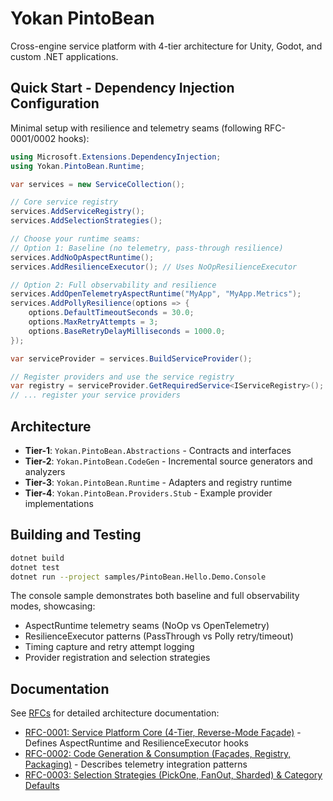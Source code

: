 # Yokan PintoBean

Cross-engine service platform with 4-tier architecture for Unity, Godot, and custom .NET applications.

## Quick Start - Dependency Injection Configuration

Minimal setup with resilience and telemetry seams (following RFC-0001/0002 hooks):

```csharp
using Microsoft.Extensions.DependencyInjection;
using Yokan.PintoBean.Runtime;

var services = new ServiceCollection();

// Core service registry
services.AddServiceRegistry();
services.AddSelectionStrategies();

// Choose your runtime seams:
// Option 1: Baseline (no telemetry, pass-through resilience)
services.AddNoOpAspectRuntime();
services.AddResilienceExecutor(); // Uses NoOpResilienceExecutor

// Option 2: Full observability and resilience
services.AddOpenTelemetryAspectRuntime("MyApp", "MyApp.Metrics");
services.AddPollyResilience(options => {
    options.DefaultTimeoutSeconds = 30.0;
    options.MaxRetryAttempts = 3;
    options.BaseRetryDelayMilliseconds = 1000.0;
});

var serviceProvider = services.BuildServiceProvider();

// Register providers and use the service registry
var registry = serviceProvider.GetRequiredService<IServiceRegistry>();
// ... register your service providers
```

## Architecture

- **Tier-1**: `Yokan.PintoBean.Abstractions` - Contracts and interfaces
- **Tier-2**: `Yokan.PintoBean.CodeGen` - Incremental source generators and analyzers  
- **Tier-3**: `Yokan.PintoBean.Runtime` - Adapters and registry runtime
- **Tier-4**: `Yokan.PintoBean.Providers.Stub` - Example provider implementations

## Building and Testing

```bash
dotnet build
dotnet test
dotnet run --project samples/PintoBean.Hello.Demo.Console
```

The console sample demonstrates both baseline and full observability modes, showcasing:
- AspectRuntime telemetry seams (NoOp vs OpenTelemetry)
- ResilienceExecutor patterns (PassThrough vs Polly retry/timeout)
- Timing capture and retry attempt logging
- Provider registration and selection strategies

## Documentation

See [RFCs](docs/rfcs/) for detailed architecture documentation:

- [RFC-0001: Service Platform Core (4-Tier, Reverse-Mode Façade)](docs/rfcs/rfc-0001-service-platform-core.md) - Defines AspectRuntime and ResilienceExecutor hooks
- [RFC-0002: Code Generation & Consumption (Façades, Registry, Packaging)](docs/rfcs/rfc-0002-codegen-and-consumption.md) - Describes telemetry integration patterns  
- [RFC-0003: Selection Strategies (PickOne, FanOut, Sharded) & Category Defaults](docs/rfcs/rfc-0003-selection-strategies.md)